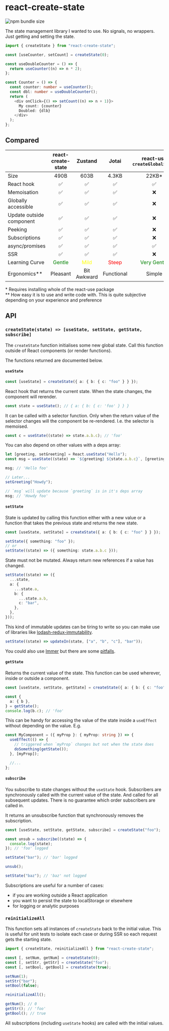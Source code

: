 # react-create-state

![npm bundle size](https://img.shields.io/bundlephobia/minzip/react-create-state)

The state management library I wanted to use. No signals, no wrappers. Just getting and setting the state.

```ts
import { createState } from "react-create-state";

const [useCounter, setCount] = createState(0);

const useDoubleCounter = () => {
  return useCounter((n) => n * 2);
};

const Counter = () => {
  const counter: number = useCounter();
  const dbl: number = useDoubleCounter();
  return (
    <div onClick={() => setCount((n) => n + 1)}>
      My count: {counter}
      Doubled: {dlb}
    </div>
  );
};
```

## Compared

|                          |           react-create-state            |                Zustand                 |                Jotai                 |        react-use `createGlobalState`         |
| ------------------------ | :-------------------------------------: | :------------------------------------: | :----------------------------------: | :------------------------------------------: |
| Size                     |                  490B                   |                  603B                  |                4.3KB                 |                    22KB\*                    |
| React hook               |                   ✅                    |                   ✅                   |                  ✅                  |                      ✅                      |
| Memoisation              |                   ✅                    |                   ✅                   |                  ✅                  |                      ❌                      |
| Globally accessible      |                   ✅                    |                   ✅                   |                  ✅                  |                      ❌                      |
| Update outside component |                   ✅                    |                   ✅                   |                  ✅                  |                      ❌                      |
| Peeking                  |                   ✅                    |                   ✅                   |                  ✅                  |                      ❌                      |
| Subscriptions            |                   ✅                    |                   ✅                   |                  ✅                  |                      ❌                      |
| async/promises           |                   ✅                    |                   ✅                   |                  ✅                  |                      ✅                      |
| SSR                      |                   ✅                    |                   ✅                   |                  ✅                  |                      ❌                      |
| Learning Curve           | <span style="color:green">Gentle</span> | <span style="color:yellow">Mild</span> | <span style="color:red">Steep</span> | <span style="color:green">Very Gentle</span> |
| Ergonomics\*\*           |                Pleasant                 |              Bit Awkward               |              Functional              |                    Simple                    |

\* Requires installing whole of the react-use package<br />
\*\* How easy it is to use and write code with. This is quite subjective depending on your experience and preference

## API

### `createState(state) => [useState, setState, getState, subscribe]`

The `createState` function initialises some new global state. Call this function outside of React components (or render functions).

The functions returned are documented below.

#### `useState`

```ts
const [useState] = createState({ a: { b: { c: "foo" } } });
```

React hook that returns the current state. When the state changes, the component will rerender.

```ts
const state = useState(); // { a: { b: { c: 'foo' } } }
```

It can be called with a selector function. Only when the return value of the selector changes will the component be re-rendered. I.e. the selector is memoised.

```ts
const c = useState((state) => state.a.b.c); // 'foo'
```

You can also depend on other values with a deps array:

```ts
let [greeting, setGreeting] = React.useState("Hello");
const msg = useState((state) => `${greeting} ${state.a.b.c}`, [greeting]);

msg; // 'Hello foo'

// Later...
setGreeting("Howdy");

// `msg` will update because `greeting` is in it's deps array
msg; // 'Howdy foo'
```

#### `setState`

State is updated by calling this function either with a new value or a function that takes the previous state and returns the new state.

```ts
const [useState, setState] = createState({ a: { b: { c: "foo" } } });

setState({ something: "foo" });
// or
setState((state) => ({ something: state.a.b.c }));
```

State must not be mutated. Always return new references if a value has changed.

```ts
setState((state) => ({
  ...state,
  a: {
    ...state.a,
    b: {
      ...state.a.b,
      c: "bar",
    },
  },
}));
```

This kind of immutable updates can be tiring to write so you can make use of libraries like [lodash-redux-immutability](https://github.com/sarink/lodash-redux-immutability).

```ts
setState((state) => updateIn(state, ["a", "b", "c"], "bar"));
```

You could also use [Immer](https://immerjs.github.io/immer/) but there are some [pitfalls](https://immerjs.github.io/immer/pitfalls/).

#### `getState`

Returns the current value of the state. This function can be used wherever, inside or outside a component.

```ts
const [useState, setState, getState] = createState({ a: { b: { c: "foo" } } });

const {
  a: { b },
} = getState();
console.log(b.c); // 'foo'
```

This can be handy for accessing the value of the state inside a `useEffect` without depending on the value. E.g.

```ts
const MyComponent = ({ myProp }: { myProp: string }) => {
  useEffect(() => {
    // triggered when `myProp` changes but not when the state does
    doSomething(getState());
  }, [myProp]);

  //...
};
```

#### `subscribe`

You subscribe to state changes without the `useState` hook. Subscribers are synchronously called with the current value of the state. And called for all subsequent updates. There is no guarantee which order subscribers are called in.

It returns an unsubscribe function that synchronously removes the subscription.

```ts
const [useState, setState, getState, subscribe] = createState("foo");

const unsub = subscribe((state) => {
  console.log(state);
}); // 'foo' logged

setState("bar"); // 'bar' logged

unsub();

setState("baz"); // 'baz' not logged
```

Subscriptions are useful for a number of cases:

- if you are working outside a React application
- you want to persist the state to localStorage or elsewhere
- for logging or analytic purposes

### `reinitializeAll`

This function sets all instances of `createState` back to the initial value. This is useful for unit tests to isolate each case or during SSR so each request gets the starting state.

```ts
import { createState, reinitializeAll } from "react-create-state";

const [, setNum, getNum] = createState(0);
const [, setStr, getStr] = createState("foo");
const [, setBool, getBool] = createState(true);

setNum(1);
setStr("bar");
setBool(false);

reinitializeAll();

getNum(); // 0
getStr(); // 'foo'
getBool(); // true
```

All subscriptions (including `useState` hooks) are called with the initial values.

